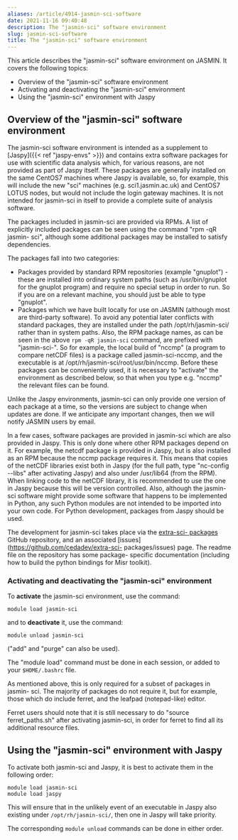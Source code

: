 ```yaml
---
aliases: /article/4914-jasmin-sci-software
date: 2021-11-16 09:40:48
description: The "jasmin-sci" software environment
slug: jasmin-sci-software
title: The "jasmin-sci" software environment
---
```


This article describes the "jasmin-sci" software environment on JASMIN. It
covers the following topics:

  * Overview of the "jasmin-sci" software environment
  * Activating and deactivating the "jasmin-sci" environment
  * Using the "jasmin-sci" environment with Jaspy

## Overview of the "jasmin-sci" software environment

The jasmin-sci software environment is intended as a supplement to [Jaspy]({{<
ref "jaspy-envs" >}}) and contains extra software packages for use with
scientific data analysis which, for various reasons, are not provided as part
of Jaspy itself. These packages are generally installed on the same CentOS7
machines where Jaspy is available, so, for example, this will include the new
"sci" machines (e.g. sci1.jasmin.ac.uk) and CentOS7 LOTUS nodes, but would not
include the login gateway machines. It is not intended for jasmin-sci in
itself to provide a complete suite of analysis software.

The packages included in jasmin-sci are provided via RPMs. A list of
explicitly included packages can be seen using the command "rpm -qR jasmin-
sci", although some additional packages may be installed to satisfy
dependencies.

The packages fall into two categories:

  * Packages provided by standard RPM repositories (example "gnuplot") - these are installed into ordinary system paths (such as /usr/bin/gnuplot for the gnuplot program) and require no special setup in order to run. So if you are on a relevant machine, you should just be able to type "gnuplot".
  * Packages which we have built locally for use on JASMIN (although most are third-party software). To avoid any potential later conflicts with standard packages, they are installed under the path /opt/rh/jasmin-sci/ rather than in system paths. Also, the RPM package names, as can be seen in the above `rpm -qR jasmin-sci` command, are prefixed with "jasmin-sci-". So for example, the local build of "nccmp" (a program to compare netCDF files) is a package called jasmin-sci-nccmp, and the executable is at /opt/rh/jasmin-sci/root/usr/bin/nccmp. Before these packages can be conveniently used, it is necessary to "activate" the environment as described below, so that when you type e.g. "nccmp" the relevant files can be found.

Unlike the Jaspy environments, jasmin-sci can only provide one version of each
package at a time, so the versions are subject to change when updates are
done. If we anticipate any important changes, then we will notify JASMIN users
by email.

In a few cases, software packages are provided in jasmin-sci which are also
provided in Jaspy. This is only done where other RPM packages depend on it.
For example, the netcdf package is provided in Jaspy, but is also installed as
an RPM because the nccmp package requires it. This means that copies of the
netCDF libraries exist both in Jaspy (for the full path, type "nc-config
--libs" after activating Jaspy) and also under /usr/lib64 (from the RPM). When
linking code to the netCDF library, it is recommended to use the one in Jaspy
because this will be version controlled. Also, although the jasmin-sci
software might provide some software that happens to be implemented in Python,
any such Python modules are not intended to be imported into your own code.
For Python development, packages from Jaspy should be used.

The development for jasmin-sci takes place via the [extra-sci-
packages](https://github.com/cedadev/extra-sci-packages) GitHub repository,
and an associated [issues](https://github.com/cedadev/extra-sci-
packages/issues) page. The readme file on the repository has some package-
specific documentation (including how to build the python bindings for Misr
toolkit).

### Activating and deactivating the "jasmin-sci" environment

To **activate** the jasmin-sci environment, use the command:

    
    
    module load jasmin-sci
    

and to **deactivate** it, use the command:

    
    
    module unload jasmin-sci
    

("add" and "purge" can also be used).

The "module load" command must be done in each session, or added to your `$HOME/.bashrc` file.

As mentioned above, this is only required for a subset of packages in jasmin-
sci. The majority of packages do not require it, but for example, those which
do include ferret, and the leafpad (notepad-like) editor.

Ferret users should note that it is still necessary to do "source
ferret_paths.sh" after activating jasmin-sci, in order for ferret to find all
its additional resource files.

## Using the "jasmin-sci" environment with Jaspy

To activate both jasmin-sci and Jaspy, it is best to activate them in the
following order:

    
    
    module load jasmin-sci
    module load jaspy
    

This will ensure that in the unlikely event of an executable in Jaspy also
existing under `/opt/rh/jasmin-sci/`, then one in Jaspy will take priority.

The corresponding `module unload` commands can be done in either order.


